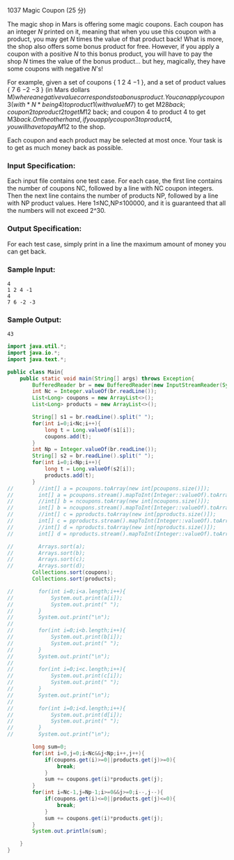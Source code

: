 1037 Magic Coupon (25 分)

The magic shop in Mars is offering some magic coupons. Each coupon has an integer *N* printed on it, meaning that when you use this coupon with a product, you may get *N* times the value of that product back! What is more, the shop also offers some bonus product for free. However, if you apply a coupon with a positive *N* to this bonus product, you will have to pay the shop *N* times the value of the bonus product... but hey, magically, they have some coupons with negative *N*'s!

For example, given a set of coupons { 1 2 4 −1 }, and a set of product values { 7 6 −2 −3 } (in Mars dollars M$) where a negative value corresponds to a bonus product. You can apply coupon 3 (with *N* being 4) to product 1 (with value M$7) to get M$28 back; coupon 2 to product 2 to get M$12 back; and coupon 4 to product 4 to get M$3 back. On the other hand, if you apply coupon 3 to product 4, you will have to pay M$12 to the shop.

Each coupon and each product may be selected at most once. Your task is to get as much money back as possible.

### Input Specification:

Each input file contains one test case. For each case, the first line contains the number of coupons NC, followed by a line with NC coupon integers. Then the next line contains the number of products NP, followed by a line with NP product values. Here 1≤NC,NP≤100000, and it is guaranteed that all the numbers will not exceed 2^30.

### Output Specification:

For each test case, simply print in a line the maximum amount of money you can get back.

### Sample Input:

```in
4
1 2 4 -1
4
7 6 -2 -3
```

### Sample Output:

```out
43
```

```java
import java.util.*;
import java.io.*;
import java.text.*;

public class Main{
    public static void main(String[] args) throws Exception{
        BufferedReader br = new BufferedReader(new InputStreamReader(System.in));
        int Nc = Integer.valueOf(br.readLine());
        List<Long> coupons = new ArrayList<>();
        List<Long> products = new ArrayList<>();

        String[] s1 = br.readLine().split(" ");
        for(int i=0;i<Nc;i++){
            long t = Long.valueOf(s1[i]);
            coupons.add(t);
        }
        int Np = Integer.valueOf(br.readLine());
        String[] s2 = br.readLine().split(" ");
        for(int i=0;i<Np;i++){
            long t = Long.valueOf(s2[i]);
            products.add(t);
        }
//        //int[] a = pcoupons.toArray(new int[pcoupons.size()]);
//        int[] a = pcoupons.stream().mapToInt(Integer::valueOf).toArray();
//        //int[] b = ncoupons.toArray(new int[ncoupons.size()]);
//        int[] b = ncoupons.stream().mapToInt(Integer::valueOf).toArray();
//        //int[] c = pproducts.toArray(new int[pproducts.size()]);
//        int[] c = pproducts.stream().mapToInt(Integer::valueOf).toArray();
//        //int[] d = nproducts.toArray(new int[nproducts.size()]);
//        int[] d = nproducts.stream().mapToInt(Integer::valueOf).toArray();

//        Arrays.sort(a);
//        Arrays.sort(b);
//        Arrays.sort(c);
//        Arrays.sort(d);
        Collections.sort(coupons);
        Collections.sort(products);

//        for(int i=0;i<a.length;i++){
//            System.out.print(a[i]);
//            System.out.print(" ");
//        }
//        System.out.print("\n");
//
//        for(int i=0;i<b.length;i++){
//            System.out.print(b[i]);
//            System.out.print(" ");
//        }
//        System.out.print("\n");
//
//        for(int i=0;i<c.length;i++){
//            System.out.print(c[i]);
//            System.out.print(" ");
//        }
//        System.out.print("\n");
//
//        for(int i=0;i<d.length;i++){
//            System.out.print(d[i]);
//            System.out.print(" ");
//        }
//        System.out.print("\n");

        long sum=0;
        for(int i=0,j=0;i<Nc&&j<Np;i++,j++){
            if(coupons.get(i)>=0||products.get(j)>=0){
                break;
            }
            sum += coupons.get(i)*products.get(j);
        }
        for(int i=Nc-1,j=Np-1;i>=0&&j>=0;i--,j--){
            if(coupons.get(i)<=0||products.get(j)<=0){
                break;
            }
            sum += coupons.get(i)*products.get(j);
        }
        System.out.println(sum);

    }
}


```

